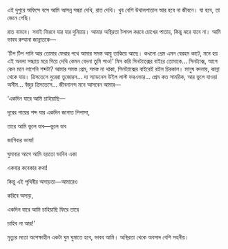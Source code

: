 এই দুপুরে অফিসে বসে আমি আসন্ন সন্ধ্যা দেখি, রাত দেখি। খুব বেশি উথালপাতাল আর হবে না জীবনে। যা হবে, তা জেনে গেছি।

রাত নামবে। সবাই ফিরবে যার যার দুনিয়ায়। আমার অস্থিরতা টলমল করবে চোখের পাতায়, কিন্তু ঝরে যাবে না। আমি ভাবব রুম্মানা জান্নাতকে—

‘টিপ টিপ পানি আর তোমার ফেরার পথে আমার সমস্ত আয়ু তাকিয়ে আছে। কখনো প্রেম এমন বেরহম কাটে, মনে হয় এই অবলা সন্ধ্যায় মরে গিয়ে দেখি কেমন বেদনা তুমি পাও!’ মিস করি সিনট্যাক্সের বাইরে তোমাকে… সিনট্যাক্স, আগে কেন মনে লাগেনি শব্দটা? আমার সমস্ত প্রেম, সমস্ত না থাকা, সিনট্যাক্সের বাইরেই রইল চিরকাল। মানুষ বদলায়, কান্না থেকে যায়। ত্রিসতেসে দুরেরা তুজোরস… দ্য স্যাডনেস উইল লাস্ট ফরএভার… প্রেম কত সাময়িক, আর ভুলে যাওয়া অসীম… বঁজুর ত্রিসতেসে… জীবনানন্দ মনে আসবেন আমার—

‘একদিন যারে আমি চাহিয়াছি—

দূরের পায়ের শব্দ যার একদিন জাগাত পিপাসা,

তারে আমি ভুলে যাব—ভুলে যাব 

জাগিবার ভাষা!

ঘুমাবার আগে আমি হয়তো ভাবিব একা

একবার কবেকার কথা!

কিন্তু এই পৃথিবীর অসাড়তা—আমারেও 

করিবে অসাড়,

একদিন যারে আমি চাহিয়াছি ফিরে তারে 

চাহিব না আর!’

মৃত্যুর মতো অপেক্ষাহীন একটা ঘুম ঘুমাতে হবে, ভাবব আমি। অস্থিরতা থেকে অবসাদ বেশি সহনীয়।
